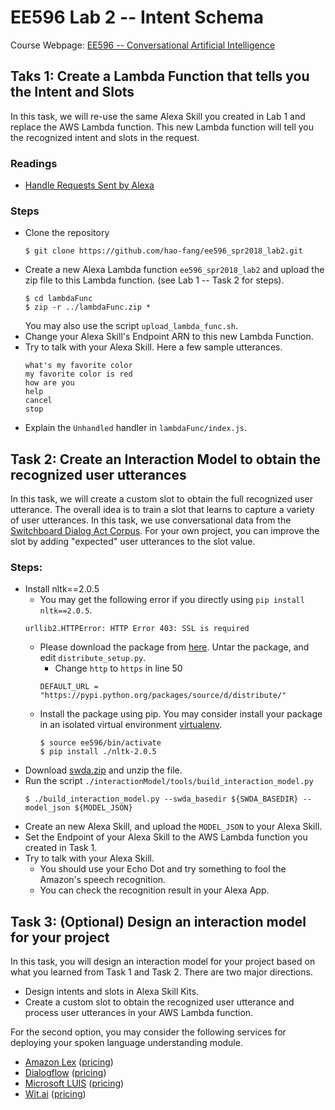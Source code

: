 # EE596 Lab 2 -- Intent Schema

Course Webpage: [EE596 -- Conversational Artificial Intelligence](https://hao-fang.github.io/ee596_spr2018/)


## Taks 1: Create a Lambda Function that tells you the Intent and Slots

In this task, we will re-use the same Alexa Skill you created in Lab 1 and
replace the AWS Lambda function.
This new Lambda function will tell you the recognized intent and slots in the request.

### Readings
* [Handle Requests Sent by Alexa](https://developer.amazon.com/docs/custom-skills/handle-requests-sent-by-alexa.html)

### Steps
* Clone the repository
  ```
  $ git clone https://github.com/hao-fang/ee596_spr2018_lab2.git
  ```
* Create a new Alexa Lambda function `ee596_spr2018_lab2` and upload the zip
	file to this Lambda function. (see Lab 1 -- Task 2 for steps).
  ```
  $ cd lambdaFunc
  $ zip -r ../lambdaFunc.zip *
  ```
	You may also use the script `upload_lambda_func.sh`.
* Change your Alexa Skill's Endpoint ARN to this new Lambda Function.
* Try to talk with your Alexa Skill. Here a few sample utterances.
	```
	what's my favorite color
	my favorite color is red
	how are you
	help
	cancel
	stop
	```
* Explain the `Unhandled` handler in `lambdaFunc/index.js`.

## Task 2: Create an Interaction Model to obtain the recognized user utterances

In this task, we will create a custom slot to obtain the full recognized user
utterance.
The overall idea is to train a slot that learns to capture a variety of user utterances.
In this task, we use conversational data from the [Switchboard Dialog Act Corpus](http://compprag.christopherpotts.net/swda.html).
For your own project, you can improve the slot by adding "expected" user utterances to the slot value.

### Steps:
* Install nltk==2.0.5
	* You may get the following error if you directly using `pip install nltk==2.0.5`.
	```
	urllib2.HTTPError: HTTP Error 403: SSL is required
	```
	* Please download the package from [here](https://pypi.python.org/packages/source/d/nltk/nltk-2.0.5.tar.gz).
	Untar the package, and edit `distribute_setup.py`.
		* Change `http` to `https` in line 50 
		```
		DEFAULT_URL = "https://pypi.python.org/packages/source/d/distribute/"
		```
	* Install the package using pip. You may consider install your package in an
		isolated virtual environment [virtualenv](https://virtualenv.pypa.io/en/stable/).
		```
		$ source ee596/bin/activate
		$ pip install ./nltk-2.0.5
		```
* Download [swda.zip](http://compprag.christopherpotts.net/code-data/swda.zip) and unzip the file. 
* Run the script `./interactionModel/tools/build_interaction_model.py`
	```
	$ ./build_interaction_model.py --swda_basedir ${SWDA_BASEDIR} --model_json ${MODEL_JSON}
	```
* Create an new Alexa Skill, and upload the `MODEL_JSON` to your Alexa Skill.
* Set the Endpoint of your Alexa Skill to the AWS Lambda function you created in Task 1.
* Try to talk with your Alexa Skill. 
	* You should use your Echo Dot and try something to fool the Amazon's speech recognition.
	* You can check the recognition result in your Alexa App.


## Task 3: (Optional) Design an interaction model for your project

In this task, you will design an interaction model for your project based on
what you learned from Task 1 and Task 2.
There are two major directions.
* Design intents and slots in Alexa Skill Kits.
* Create a custom slot to obtain the recognized user utterance and process user
	utterances in your AWS Lambda function.

For the second option, you may consider the following services for deploying
your spoken language understanding module.
* [Amazon Lex](https://aws.amazon.com/lex/) ([pricing](https://aws.amazon.com/lex/pricing/))
* [Dialogflow](https://dialogflow.com) ([pricing](https://dialogflow.com/pricing/))
* [Microsoft LUIS](https://www.luis.ai/home) ([pricing](https://azure.microsoft.com/en-us/pricing/details/cognitive-services/language-understanding-intelligent-services/))
* [Wit.ai](https://wit.ai) ([pricing](https://wit.ai/faq))
